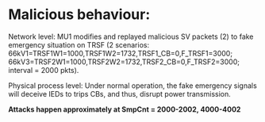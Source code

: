 # Malicious behaviour:

Network level: MU1 modifies and replayed malicious SV packets (2) to fake emergency situation on TRSF (2 scenarios: 66kV1=TRSF1W1=1000,TRSF1W2=1732,TRSF1_CB=0,F_TRSF1=3000; 66kV3=TRSF2W1=1000,TRSF2W2=1732,TRSF2_CB=0,F_TRSF2=3000; interval = 2000 pkts).

Physical process level: Under normal operation, the fake emergency signals will deceive IEDs to trips CBs, and thus, disrupt power transmission.

**Attacks happen approximately at SmpCnt = 2000-2002, 4000-4002**